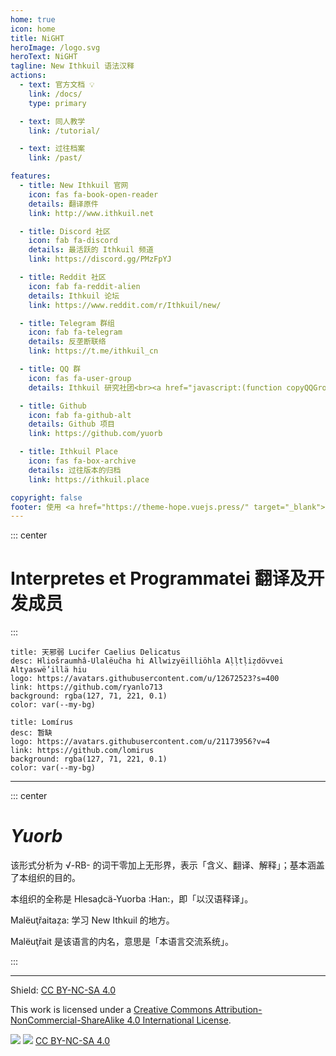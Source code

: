 ```yaml
---
home: true
icon: home
title: NiGHT
heroImage: /logo.svg
heroText: NiGHT
tagline: New Ithkuil 语法汉释
actions:
  - text: 官方文档 💡
    link: /docs/
    type: primary

  - text: 同人教学
    link: /tutorial/

  - text: 过往档案
    link: /past/

features:
  - title: New Ithkuil 官网
    icon: fas fa-book-open-reader
    details: 翻译原件
    link: http://www.ithkuil.net

  - title: Discord 社区
    icon: fab fa-discord
    details: 最活跃的 Ithkuil 频道
    link: https://discord.gg/PMzFpYJ

  - title: Reddit 社区
    icon: fab fa-reddit-alien
    details: Ithkuil 论坛
    link: https://www.reddit.com/r/Ithkuil/new/

  - title: Telegram 群组
    icon: fab fa-telegram
    details: 反垄断联络
    link: https://t.me/ithkuil_cn

  - title: QQ 群
    icon: fas fa-user-group
    details: Ithkuil 研究社团<br><a href="javascript:(function copyQQGroupCode() { const qqGroupCode = '865538600'; const textarea = document.createElement('textarea'); textarea.value = qqGroupCode; document.body.appendChild(textarea); textarea.select(); document.execCommand('copy'); document.body.removeChild(textarea); alert('复制群号成功'); })()">点击复制QQ群号</a>

  - title: Github
    icon: fab fa-github-alt
    details: Github 项目
    link: https://github.com/yuorb

  - title: Ithkuil Place
    icon: fas fa-box-archive
    details: 过往版本的归档
    link: https://ithkuil.place

copyright: false
footer: 使用 <a href="https://theme-hope.vuejs.press/" target="_blank">VuePress Theme Hope</a> 主题 | CC BY-NC-SA 4.0 协议, 版权所有 © 2023-present Yuorb
---
```


::: center
# Interpretes et Programmatei 翻译及开发成员
:::
<div class="vp-card-container">

```component VPCard
title: 天邪弱 Lucifer Caelius Delicatus
desc: Hliošraumhâ-Ulalëučha hi Allwizyëilliöhla Aḷḷtḷiẓdövvei Altyaswë’illä hiu
logo: https://avatars.githubusercontent.com/u/12672523?s=400
link: https://github.com/ryanlo713
background: rgba(127, 71, 221, 0.1)
color: var(--my-bg)
```

```component VPCard
title: Lomírus
desc: 暂缺
logo: https://avatars.githubusercontent.com/u/21173956?v=4
link: https://github.com/lomirus
background: rgba(127, 71, 221, 0.1)
color: var(--my-bg)
```

</div>

------

::: center

# *Yuorb*

该形式分析为 √-RB- 的词干零加上无形界，表示「含义、翻译、解释」；基本涵盖了本组织的目的。

本组织的全称是 Hlesaḑcä-Yuorba :Han:，即「以汉语释译」。

Malëuţřaitaẓa: 学习 New Ithkuil 的地方。

Malëuţřait 是该语言的内名，意思是「本语言交流系统」。

:::

------

Shield: [CC BY-NC-SA 4.0][cc-by-nc-sa]

This work is licensed under a
[Creative Commons Attribution-NonCommercial-ShareAlike 4.0 International License][cc-by-nc-sa].

![][cc-by-nc-sa-image] ![][cc-by-nc-sa-shield] [CC BY-NC-SA 4.0][cc-by-nc-sa]

[cc-by-nc-sa]: http://creativecommons.org/licenses/by-nc-sa/4.0/
[cc-by-nc-sa-image]: https://licensebuttons.net/l/by-nc-sa/4.0/88x31.png
[cc-by-nc-sa-shield]: https://img.shields.io/badge/License-CC%20BY--NC--SA%204.0-lightgrey.svg

<!--
<script>
  function copyQQGroupCode() {
    const qqGroupCode = '865538600';

    // 创建临时 textarea 元素
    const textarea = document.createElement('textarea');
    textarea.value = qqGroupCode;
    document.body.appendChild(textarea);

    // 选择并复制文本
    textarea.select();
    document.execCommand('copy');

    // 移除临时元素
    document.body.removeChild(textarea);

    // 弹出提示消息
    alert('复制群号成功');
  }
</script>
-->
